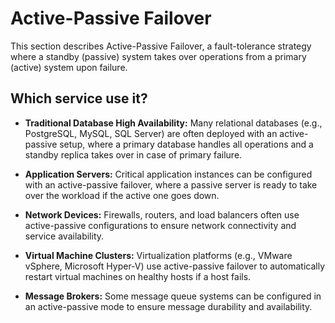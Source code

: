 # Active-Passive Failover

This section describes Active-Passive Failover, a fault-tolerance strategy where a standby (passive) system takes over operations from a primary (active) system upon failure.

## Which service use it?



-   **Traditional Database High Availability:** Many relational databases (e.g., PostgreSQL, MySQL, SQL Server) are often deployed with an active-passive setup, where a primary database handles all operations and a standby replica takes over in case of primary failure.

-   **Application Servers:** Critical application instances can be configured with an active-passive failover, where a passive server is ready to take over the workload if the active one goes down.

-   **Network Devices:** Firewalls, routers, and load balancers often use active-passive configurations to ensure network connectivity and service availability.

-   **Virtual Machine Clusters:** Virtualization platforms (e.g., VMware vSphere, Microsoft Hyper-V) use active-passive failover to automatically restart virtual machines on healthy hosts if a host fails.

-   **Message Brokers:** Some message queue systems can be configured in an active-passive mode to ensure message durability and availability.

